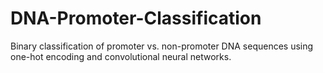 # DNA-Promoter-Classification
Binary classification of promoter vs. non-promoter DNA sequences using one-hot encoding and convolutional neural networks.
